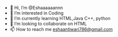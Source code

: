 - 👋 Hi, I’m @Eshaaaaaannn
- 👀 I’m interested in Coding 
- 🌱 I’m currently learning HTML,Java C++, python
- 💞️ I’m looking to collaborate on HTML
- 📫 How to reach me eshaantiwari786@gmail.com

<!---
Eshaaaaaannn/Eshaaaaaannn is a ✨ special ✨ repository because its `README.md` (this file) appears on your GitHub profile.
You can click the Preview link to take a look at your changes.
--->
